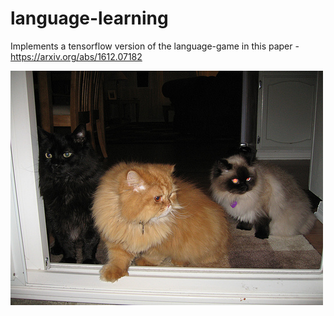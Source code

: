 # language-learning

Implements a tensorflow version of the language-game in this paper - https://arxiv.org/abs/1612.07182

![alt text](/data/images/cat/1.jpg)
